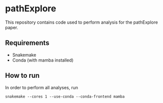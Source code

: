 # pathExplore

This repository contains code used to perform analysis for the pathExplore paper.

## Requirements

- Snakemake
- Conda (with mamba installed)

## How to run

In order to perform all analyses, run

```shell
snakemake --cores 1 --use-conda --conda-frontend mamba
```
